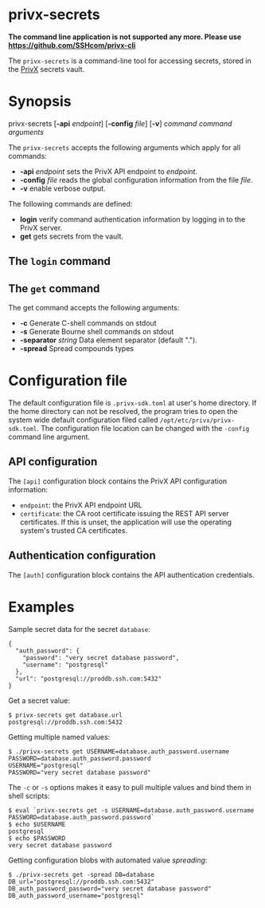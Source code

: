 # privx-secrets

**The command line application is not supported any more. Please use https://github.com/SSHcom/privx-cli**

The `privx-secrets` is a command-line tool for accessing secrets,
stored in the [PrivX](https://www.ssh.com/products/privx/) secrets
vault.

# Synopsis

privx-secrets [**-api** _endpoint_] [**-config** _file_] [**-v**] _command_ _command arguments_

The `privx-secrets` accepts the following arguments which apply for
all commands:

 - **-api** _endpoint_ sets the PrivX API endpoint to _endpoint_.
 - **-config** _file_ reads the global configuration information from the file _file_.
 - **-v** enable verbose output.

The following commands are defined:

 - **login** verify command authentication information by logging in to the PrivX server.
 - **get** gets secrets from the vault.

## The `login` command

## The `get` command

The get command accepts the following arguments:

  - **-c** Generate C-shell commands on stdout
  - **-s** Generate Bourne shell commands on stdout
  - **-separator** _string_ Data element separator (default ".").
  - **-spread** Spread compounds types

# Configuration file

The default configuration file is `.privx-sdk.toml` at user's home
directory. If the home directory can not be resolved, the program
tries to open the system wide default configuration filed called
`/opt/etc/privx/privx-sdk.toml`. The configuration file location can
be changed with the `-config` command line argument.

## API configuration

The `[api]` configuration block contains the PrivX API configuration
information:

 - `endpoint`: the PrivX API endpoint URL
 - `certificate`: the CA root certificate issuing the REST API server
   certificates. If this is unset, the application will use the
   operating system's trusted CA certificates.

## Authentication configuration

The `[auth]` configuration block contains the API authentication
credentials.

# Examples

Sample secret data for the secret `database`:

    {
      "auth_password": {
        "password": "very secret database password",
        "username": "postgresql"
      },
      "url": "postgresql://proddb.ssh.com:5432"
    }

Get a secret value:

    $ privx-secrets get database.url
    postgresql://proddb.ssh.com:5432

Getting multiple named values:

    $ ./privx-secrets get USERNAME=database.auth_password.username PASSWORD=database.auth_password.password
    USERNAME="postgresql"
    PASSWORD="very secret database password"

The `-c` or `-s` options makes it easy to pull multiple values and
bind them in shell scripts:

    $ eval `privx-secrets get -s USERNAME=database.auth_password.username PASSWORD=database.auth_password.password`
    $ echo $USERNAME
    postgresql
    $ echo $PASSWORD
    very secret database password

Getting configuration blobs with automated value _spreading_:

    $ ./privx-secrets get -spread DB=database
    DB_url="postgresql://proddb.ssh.com:5432"
    DB_auth_password_password="very secret database password"
    DB_auth_password_username="postgresql"
